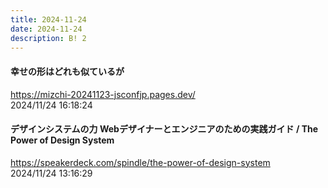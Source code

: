 ```yaml
---
title: 2024-11-24
date: 2024-11-24
description: B! 2
---
```


#### 幸せの形はどれも似ているが
https://mizchi-20241123-jsconfjp.pages.dev/<br>
2024/11/24 16:18:24<br>


#### デザインシステムの力 Webデザイナーとエンジニアのための実践ガイド / The Power of Design System
https://speakerdeck.com/spindle/the-power-of-design-system<br>
2024/11/24 13:16:29<br>


